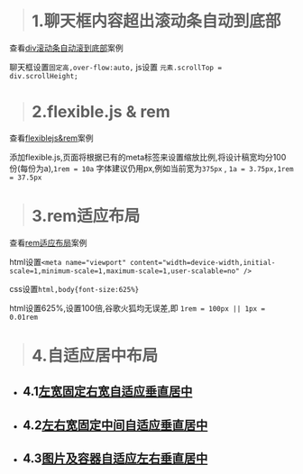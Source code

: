 > # 1.聊天框内容超出滚动条自动到底部
[div滚动条自动滚到底部]:div滚动条自动滚到底部.html
查看[div滚动条自动滚到底部]案例

聊天框设置`固定高,over-flow:auto,` js设置 `元素.scrollTop = div.scrollHeight;`

> # 2.flexible.js & rem
[flexiblejs&rem]:flexiblejs&rem.html
查看[flexiblejs&rem]案例

添加flexible.js,页面将根据已有的meta标签来设置缩放比例,将设计稿宽均分100份(每份为a),`1rem = 10a` 字体建议仍用px,例如当前宽为`375px` , `1a = 3.75px,1rem = 37.5px`

> # 3.rem适应布局
[rem适应布局]:rem适应布局.html
查看[rem适应布局]案例

html设置`<meta name="viewport" content="width=device-width,initial-scale=1,minimum-scale=1,maximum-scale=1,user-scalable=no" />`

css设置`html,body{font-size:625%}`

html设置625%,设置100倍,谷歌火狐均无误差,即 `1rem = 100px || 1px = 0.01rem`

> # 4.自适应居中布局

[左宽固定右宽自适应垂直居中]:左宽固定右宽自适应垂直居中.html
- ## 4.1[左宽固定右宽自适应垂直居中]

[左右宽固定中间自适应垂直居中]:左右宽固定中间自适应垂直居中.html
- ## 4.2[左右宽固定中间自适应垂直居中] 

[图片及容器自适应左右垂直居中]:图片及容器自适应左右垂直居中.html
- ## 4.3[图片及容器自适应左右垂直居中]
